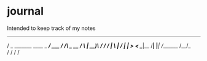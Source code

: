 # journal
Intended to keep track of my notes


   _____               ___________
  /  _  \_______  ____ \_   _____/__  ___
 /  /_\  \_  __ \/    \ |    __)_\  \/  /
/    |    \  | \/   |  \|        \>    <
\____|__  /__|  |___|  /_______  /__/\_ \
        \/           \/        \/      \/

